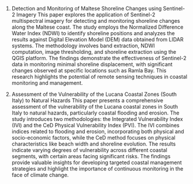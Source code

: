 1. Detection and Monitoring of Maltese Shoreline Changes using Sentinel-2 Imagery
This paper explores the application of Sentinel-2 multispectral imagery for detecting and monitoring shoreline changes along the Maltese coast. The study employs the Normalized Difference Water Index (NDWI) to identify shoreline positions and analyzes the results against Digital Elevation Model (DEM) data obtained from LIDAR systems. The methodology involves band extraction, NDWI computation, image thresholding, and shoreline extraction using the QGIS platform. The findings demonstrate the effectiveness of Sentinel-2 data in monitoring minimal shoreline displacement, with significant changes observed at specific locations such as Ramla Bay. This research highlights the potential of remote sensing techniques in coastal monitoring and management.

2. Assessment of the Vulnerability of the Lucana Coastal Zones (South Italy) to Natural Hazards
This paper presents a comprehensive assessment of the vulnerability of the Lucana coastal zones in South Italy to natural hazards, particularly coastal flooding and erosion. The study introduces two methodologies: the Integrated Vulnerability Index (IVI) and the CeD Physical Vulnerability Index (PVI). The IVI combines indices related to flooding and erosion, incorporating both physical and socio-economic factors, while the CeD method focuses on physical characteristics like beach width and shoreline evolution. The results indicate varying degrees of vulnerability across different coastal segments, with certain areas facing significant risks. The findings provide valuable insights for developing targeted coastal management strategies and highlight the importance of continuous monitoring in the face of climate change.
